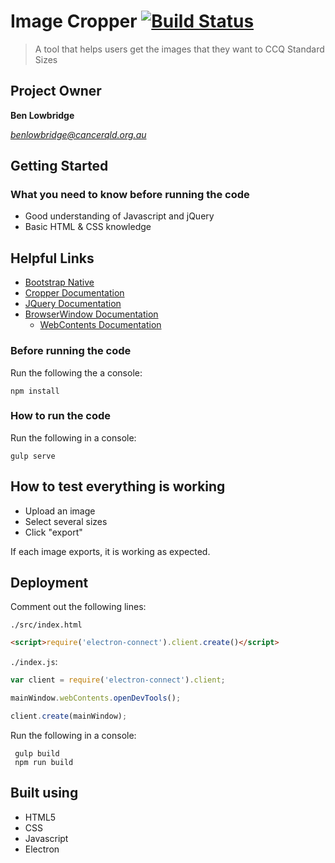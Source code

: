 # Image Cropper [![Build Status](https://travis-ci.org/Kylar101/image-cropper.svg?branch=master)](https://travis-ci.org/Kylar101/image-cropper)
> A tool that helps users get the images that they want to CCQ Standard Sizes

## Project Owner

**Ben Lowbridge**

*benlowbridge@cancerqld.org.au*

## Getting Started

### What you need to know before running the code

- Good understanding of Javascript and jQuery
- Basic HTML & CSS knowledge

## Helpful Links
- [Bootstrap Native](http://thednp.github.io/bootstrap.native/)
- [Cropper Documentation](https://www.npmjs.com/package/cropper)
- [JQuery Documentation](https://api.jquery.com/)
- [BrowserWindow Documentation](https://electron.atom.io/docs/all/)
    - [WebContents Documentation](https://electron.atom.io/docs/api/web-contents/)

### Before running the code

Run the following the a console:
```shell
npm install
```

### How to run the code

Run the following in a console:

```shell
gulp serve
```

## How to test everything is working

* Upload an image
* Select several sizes
* Click "export"

If each image exports, it is working as expected.

## Deployment

Comment out the following lines:

`./src/index.html`

```html
<script>require('electron-connect').client.create()</script>
```
`./index.js`:
```javascript
var client = require('electron-connect').client;

mainWindow.webContents.openDevTools();

client.create(mainWindow);
```

Run the following in a console:

```shell
 gulp build
 npm run build
```


## Built using

- HTML5
- CSS
- Javascript
- Electron
